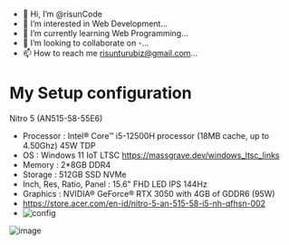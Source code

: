 - 👋 Hi, I’m @risunCode
- 👀 I’m interested in Web Development...
- 🌱 I’m currently learning Web Programming...
- 💞️ I’m looking to collaborate on -...
- 📫 How to reach me risunturubiz@gmail.com...

# My Setup configuration
Nitro 5 (AN515-58-55E6)
- Processor : Intel® Core™ i5-12500H processor (18MB cache, up to 4.50Ghz) 45W TDP
- OS : Windows 11 IoT LTSC https://massgrave.dev/windows_ltsc_links
- Memory : 2*8GB DDR4
- Storage : 512GB SSD NVMe
- Inch, Res, Ratio, Panel : 15.6" FHD LED IPS 144Hz
- Graphics : NVIDIA® GeForce® RTX 3050 with 4GB of GDDR6 (95W)
- https://store.acer.com/en-id/nitro-5-an-515-58-i5-nh-qfhsn-002
- ![config](https://github.com/risunCode/risunCode/assets/155391863/c96559c4-30ba-4841-a1c0-b0fc8869c1cf)

![image](https://github.com/risunCode/risunCode/assets/155391863/507d0268-a355-4eb1-af65-3a56bed8f5e2)



<!---
DindaLuka/DindaLuka is a ✨ special ✨ repository because its `README.md` (this file) appears on your GitHub profile.
You can click the Preview link to take a look at your changes.
--->
